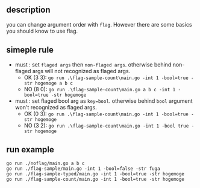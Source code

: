## description

you can change argument order with `flag`.
However there are some basics you should know to use flag.

## simeple rule

* must : set `flaged args` then `non-flaged args`. otherwise behind non-flaged args will not recognized as flaged args.
  * OK (3 3): `go run .\flag-sample-count\main.go -int 1 -bool=true -str hogemoge a b c`
  * NO (8 0): `go run .\flag-sample-count\main.go a b c -int 1 -bool=true -str hogemoge`
* must : set flaged bool arg as `key=bool`. otherwise behind `bool` argument won't recognized as flaged args.
  * OK (0 3): `go run .\flag-sample-count\main.go -int 1 -bool=true -str hogemoge`
  * NO (3 2): `go run .\flag-sample-count\main.go -int 1 -bool true -str hogemoge`

## run example

```
go run ./noflag/main.go a b c
go run ./flag-sample/main.go -int 1 -bool=false -str fuga
go run ./flag-sample-typed/main.go -int 1 -bool=true -str hogemoge
go run ./flag-sample-count/main.go -int 1 -bool=true -str hogemoge
```
